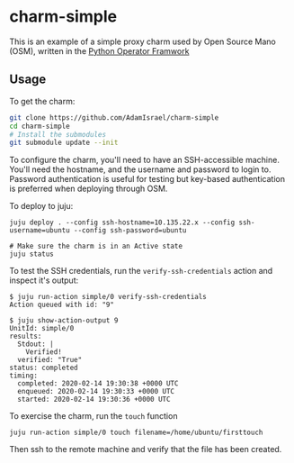# charm-simple

This is an example of a simple proxy charm used by Open Source Mano (OSM), written in the [Python Operator Framwork](https://github.com/canonical/operator)


## Usage

To get the charm:
```bash
git clone https://github.com/AdamIsrael/charm-simple
cd charm-simple
# Install the submodules
git submodule update --init
```

To configure the charm, you'll need to have an SSH-accessible machine. You'll need the hostname, and the username and password to login to. Password authentication is useful for testing but key-based authentication is preferred when deploying through OSM.

To deploy to juju:
```
juju deploy . --config ssh-hostname=10.135.22.x --config ssh-username=ubuntu --config ssh-password=ubuntu
```

```
# Make sure the charm is in an Active state
juju status
```

To test the SSH credentials, run the `verify-ssh-credentials` action and inspect it's output:
```
$ juju run-action simple/0 verify-ssh-credentials
Action queued with id: "9"

$ juju show-action-output 9
UnitId: simple/0
results:
  Stdout: |
    Verified!
  verified: "True"
status: completed
timing:
  completed: 2020-02-14 19:30:38 +0000 UTC
  enqueued: 2020-02-14 19:30:33 +0000 UTC
  started: 2020-02-14 19:30:36 +0000 UTC
```

To exercise the charm, run the `touch` function

```
juju run-action simple/0 touch filename=/home/ubuntu/firsttouch
```

Then ssh to the remote machine and verify that the file has been created.